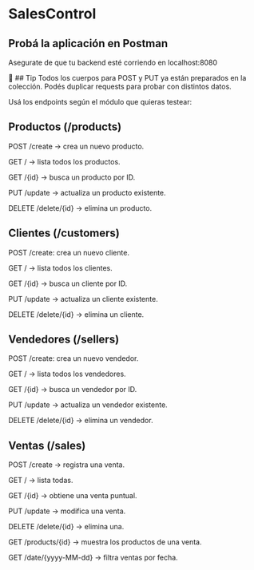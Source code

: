 # SalesControl

## Probá la aplicación en Postman
Asegurate de que tu backend esté corriendo en localhost:8080

📌 ## Tip
Todos los cuerpos para POST y PUT ya están preparados en la colección.
Podés duplicar requests para probar con distintos datos.

Usá los endpoints según el módulo que quieras testear:

## Productos (/products)
POST
/create -> crea un nuevo producto.

GET
/ -> lista todos los productos.

GET
/{id} -> busca un producto por ID.

PUT
/update -> actualiza un producto existente.

DELETE
/delete/{id} -> elimina un producto.

## Clientes (/customers)
POST
/create: crea un nuevo cliente.

GET
/ -> lista todos los clientes.

GET
/{id} -> busca un cliente por ID.

PUT
/update -> actualiza un cliente existente.

DELETE
/delete/{id} -> elimina un cliente.

## Vendedores (/sellers)
POST
/create: crea un nuevo vendedor.

GET
/ -> lista todos los vendedores.

GET
/{id} -> busca un vendedor por ID.

PUT
/update -> actualiza un vendedor existente.

DELETE
/delete/{id} -> elimina un vendedor.

## Ventas (/sales)
POST /create -> registra una venta.

GET / -> lista todas.

GET /{id} -> obtiene una venta puntual.

PUT /update -> modifica una venta.

DELETE /delete/{id} -> elimina una.

GET /products/{id} -> muestra los productos de una venta.

GET /date/{yyyy-MM-dd} -> filtra ventas por fecha.
